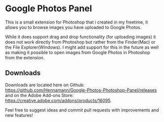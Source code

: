 # Google Photos Panel
This is a small extension for Photoshop that i created in my freetime, it allows you to browse images you have uploaded to Google Photos.

While it does support drag and drop functionality (for uploading images) it does not work directly from Photoshop but rather from the Finder(Mac) or the File Explorer(Windows).
I might add support for this in the future as well as making it possible to open images from Google Photos in Photoshop from the extension.

## Downloads
Downloads are located here on Github: https://github.com/Hennamann/Google-Photos-Photoshop-Panel/releases and on the Adobe Add-ons Store: https://creative.adobe.com/addons/products/16095.

Feel free to suggest ideas and commit pull requests with improvements and new features!
